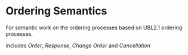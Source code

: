 # Ordering Semantics

For semantic work on the ordering processes based on UBL2.1 ordering processes.

Includes *Order*, *Response*, *Change Order* and *Cancellation*

